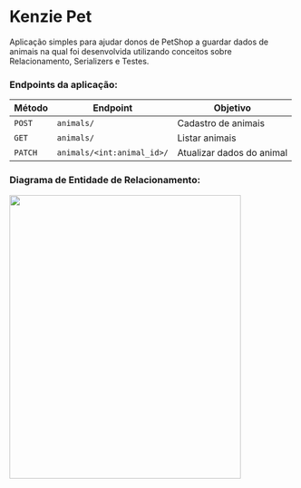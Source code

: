 # Kenzie Pet

Aplicação simples para ajudar donos de PetShop a guardar dados de animais na qual foi desenvolvida utilizando conceitos sobre Relacionamento, Serializers e Testes.


### Endpoints da aplicação:
| Método | Endpoint | Objetivo | 
|---|---|---|
| `POST` | `animals/` |Cadastro de animais | 
| `GET` | `animals/` |Listar animais | 
| `PATCH` | `animals/<int:animal_id>/` |Atualizar dados do animal | 


### Diagrama de Entidade de Relacionamento:
<img src="https://i.imgur.com/cKAtw9j.png" width="90%" height="500px">


